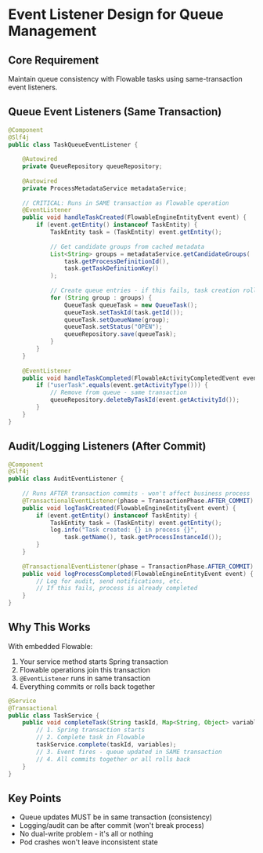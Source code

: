 # Event Listener Design for Queue Management

## Core Requirement
Maintain queue consistency with Flowable tasks using same-transaction event listeners.

## Queue Event Listeners (Same Transaction)

```java
@Component
@Slf4j
public class TaskQueueEventListener {
    
    @Autowired
    private QueueRepository queueRepository;
    
    @Autowired
    private ProcessMetadataService metadataService;
    
    // CRITICAL: Runs in SAME transaction as Flowable operation
    @EventListener
    public void handleTaskCreated(FlowableEngineEntityEvent event) {
        if (event.getEntity() instanceof TaskEntity) {
            TaskEntity task = (TaskEntity) event.getEntity();
            
            // Get candidate groups from cached metadata
            List<String> groups = metadataService.getCandidateGroups(
                task.getProcessDefinitionId(), 
                task.getTaskDefinitionKey()
            );
            
            // Create queue entries - if this fails, task creation rolls back
            for (String group : groups) {
                QueueTask queueTask = new QueueTask();
                queueTask.setTaskId(task.getId());
                queueTask.setQueueName(group);
                queueTask.setStatus("OPEN");
                queueRepository.save(queueTask);
            }
        }
    }
    
    @EventListener
    public void handleTaskCompleted(FlowableActivityCompletedEvent event) {
        if ("userTask".equals(event.getActivityType())) {
            // Remove from queue - same transaction
            queueRepository.deleteByTaskId(event.getActivityId());
        }
    }
}
```

## Audit/Logging Listeners (After Commit)

```java
@Component
@Slf4j
public class AuditEventListener {
    
    // Runs AFTER transaction commits - won't affect business process
    @TransactionalEventListener(phase = TransactionPhase.AFTER_COMMIT)
    public void logTaskCreated(FlowableEngineEntityEvent event) {
        if (event.getEntity() instanceof TaskEntity) {
            TaskEntity task = (TaskEntity) event.getEntity();
            log.info("Task created: {} in process {}", 
                task.getName(), task.getProcessInstanceId());
        }
    }
    
    @TransactionalEventListener(phase = TransactionPhase.AFTER_COMMIT)
    public void logProcessCompleted(FlowableEngineEntityEvent event) {
        // Log for audit, send notifications, etc.
        // If this fails, process is already completed
    }
}
```

## Why This Works

With embedded Flowable:
1. Your service method starts Spring transaction
2. Flowable operations join this transaction
3. `@EventListener` runs in same transaction
4. Everything commits or rolls back together

```java
@Service
@Transactional
public class TaskService {
    public void completeTask(String taskId, Map<String, Object> variables) {
        // 1. Spring transaction starts
        // 2. Complete task in Flowable
        taskService.complete(taskId, variables);
        // 3. Event fires - queue updated in SAME transaction
        // 4. All commits together or all rolls back
    }
}
```

## Key Points
- Queue updates MUST be in same transaction (consistency)
- Logging/audit can be after commit (won't break process)
- No dual-write problem - it's all or nothing
- Pod crashes won't leave inconsistent state
